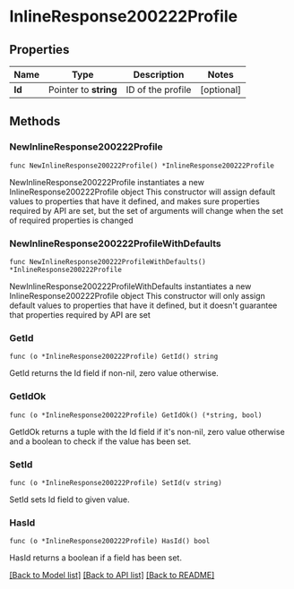 # InlineResponse200222Profile

## Properties

Name | Type | Description | Notes
------------ | ------------- | ------------- | -------------
**Id** | Pointer to **string** | ID of the profile | [optional] 

## Methods

### NewInlineResponse200222Profile

`func NewInlineResponse200222Profile() *InlineResponse200222Profile`

NewInlineResponse200222Profile instantiates a new InlineResponse200222Profile object
This constructor will assign default values to properties that have it defined,
and makes sure properties required by API are set, but the set of arguments
will change when the set of required properties is changed

### NewInlineResponse200222ProfileWithDefaults

`func NewInlineResponse200222ProfileWithDefaults() *InlineResponse200222Profile`

NewInlineResponse200222ProfileWithDefaults instantiates a new InlineResponse200222Profile object
This constructor will only assign default values to properties that have it defined,
but it doesn't guarantee that properties required by API are set

### GetId

`func (o *InlineResponse200222Profile) GetId() string`

GetId returns the Id field if non-nil, zero value otherwise.

### GetIdOk

`func (o *InlineResponse200222Profile) GetIdOk() (*string, bool)`

GetIdOk returns a tuple with the Id field if it's non-nil, zero value otherwise
and a boolean to check if the value has been set.

### SetId

`func (o *InlineResponse200222Profile) SetId(v string)`

SetId sets Id field to given value.

### HasId

`func (o *InlineResponse200222Profile) HasId() bool`

HasId returns a boolean if a field has been set.


[[Back to Model list]](../README.md#documentation-for-models) [[Back to API list]](../README.md#documentation-for-api-endpoints) [[Back to README]](../README.md)


